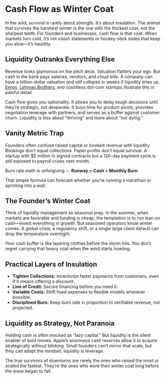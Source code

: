 # Cash Flow as Winter Coat

In the wild, survival is rarely about strength. It’s about insulation. The animal that survives the harshest winter is the one with the thickest coat, not the sharpest teeth. For founders and businesses, cash flow is that coat. When markets turn cold, it’s not vision statements or hockey-stick slides that keep you alive—it’s liquidity.

## Liquidity Outranks Everything Else

Revenue looks glamorous on the pitch deck. Valuation flatters your ego. But cash in the bank pays salaries, vendors, and cloud bills. A company can have a billion-dollar valuation and still collapse in weeks if liquidity dries up. [Enron](https://en.wikipedia.org/wiki/Enron), [Lehman Brothers](https://en.wikipedia.org/wiki/Lehman_Brothers), and countless dot-com startups illustrate this in painful detail.

Cash flow gives you optionality. It allows you to delay tough decisions until they’re strategic, not desperate. It buys time for product pivots, provides negotiation leverage with partners, and serves as a buffer against customer churn. Liquidity is less about “thriving” and more about “not dying.”

## Vanity Metric Trap

Founders often confuse raised capital or booked revenue with liquidity. Bookings don’t equal collections. Paper profits don’t equal survival. A startup with $5 million in signed contracts but a 120-day payment cycle is still exposed to payroll crises next month.

Burn rate math is unforgiving — **Runway = Cash ÷ Monthly Burn**

That simple formula can forecast whether you’re running a marathon or sprinting into a wall.

## The Founder’s Winter Coat

Think of liquidity management as seasonal prep. In the summer, when markets are favorable and funding is cheap, the temptation is to run lean on cash—invest everything in growth. But seasoned operators know winter comes. A global crisis, a regulatory shift, or a single large client default can drop the temperature overnight.

Your cash buffer is like layering clothes before the storm hits. You don’t regret carrying that heavy coat when the wind starts howling.

## Practical Layers of Insulation

- **Tighten Collections:** Incentivize faster payments from customers, even if it means offering a discount.
- **Line of Credit:** Secure financing before you need it.
- **Variable Costs:** Shift fixed expenses to flexible models wherever possible.
- **Disciplined Burn:** Keep burn rate in proportion to verifiable revenue, not projected.

## Liquidity as Strategy, Not Paranoia

Holding cash is often mocked as “lazy capital.” But liquidity is the silent enabler of bold moves. Apple’s enormous cash reserves allow it to acquire strategically without blinking. Small founders can’t mirror that scale, but they can adopt the mindset: liquidity is leverage.

The true survivors of downturns are rarely the ones who raised the most or scaled the fastest. They’re the ones who wore their winter coat long before the snow began to fall.